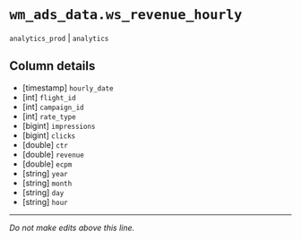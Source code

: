 # `wm_ads_data.ws_revenue_hourly`
`analytics_prod` | `analytics`

## Column details
* [timestamp] `hourly_date`
* [int]       `flight_id`
* [int]       `campaign_id`
* [int]       `rate_type`
* [bigint]    `impressions`
* [bigint]    `clicks`
* [double]    `ctr`
* [double]    `revenue`
* [double]    `ecpm`
* [string]    `year`
* [string]    `month`
* [string]    `day`
* [string]    `hour`

-------------------------------------------------------------------------------
*Do not make edits above this line.*
